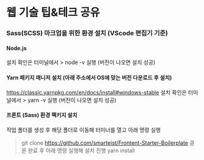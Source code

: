# 웹 기술 팁&amp;테크 공유


### Sass(SCSS) 마크업을 위한 환경 설치 (VScode 편집기 기준)


#### Node.js
설치 확인은 터미널에서 > node -v 실행 (버전이 나오면 설치 성공)

#### Yarn 패키지 매니저 설치 (아래 주소에서 OS에 맞는 버전 다운로드 후 설치)
https://classic.yarnpkg.com/en/docs/install#windows-stable
설치 확인은 터미널에서 > yarn -v 실행 (버전이 나오면 설치 성공)

#### 프론트 (Sass) 환경 팩키지 설치
작업 폴더를 생성 후 해당 폴더로 이동해 터미너를 열고 아래 명령 실행
> git clone https://github.com/smarteist/Frontent-Starter-Boilerplate
클론 완료 후 아래 명령 실행해 설치 진행
> yarn install



